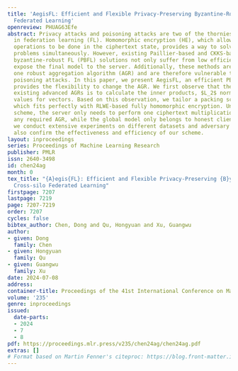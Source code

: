 ```yaml
---
title: 'AegisFL: Efficient and Flexible Privacy-Preserving Byzantine-Robust Cross-silo
  Federated Learning'
openreview: PHUAG63Efe
abstract: Privacy attacks and poisoning attacks are two of the thorniest problems
  in federation learning (FL). Homomorphic encryption (HE), which allows certain mathematical
  operations to be done in the ciphertext state, provides a way to solve these two
  problems simultaneously. However, existing Paillier-based and CKKS-based privacy-preserving
  byzantine-robust FL (PBFL) solutions not only suffer from low efficiency but also
  expose the final model to the server. Additionally, these methods are limited to
  one robust aggregation algorithm (AGR) and are therefore vulnerable to AGR-tailored
  poisoning attacks. In this paper, we present AegisFL, an efficient PBLF system that
  provides the flexibility to change the AGR. We first observe that the core of the
  existing advanced AGRs is to calculate the inner products, $L_2$ norms and mean
  values for vectors. Based on this observation, we tailor a packing scheme for PBFL,
  which fits perfectly with RLWE-based fully homomorphic encryption. Under this packing
  scheme, the server only needs to perform one ciphertext multiplication to construct
  any required AGR, while the global model only belongs to honest clients. Finally,
  we conduct extensive experiments on different datasets and adversary settings, which
  also confirm the effectiveness and efficiency of our scheme.
layout: inproceedings
series: Proceedings of Machine Learning Research
publisher: PMLR
issn: 2640-3498
id: chen24ag
month: 0
tex_title: "{A}egis{FL}: Efficient and Flexible Privacy-Preserving {B}yzantine-Robust
  Cross-silo Federated Learning"
firstpage: 7207
lastpage: 7219
page: 7207-7219
order: 7207
cycles: false
bibtex_author: Chen, Dong and Qu, Hongyuan and Xu, Guangwu
author:
- given: Dong
  family: Chen
- given: Hongyuan
  family: Qu
- given: Guangwu
  family: Xu
date: 2024-07-08
address:
container-title: Proceedings of the 41st International Conference on Machine Learning
volume: '235'
genre: inproceedings
issued:
  date-parts:
  - 2024
  - 7
  - 8
pdf: https://proceedings.mlr.press/v235/chen24ag/chen24ag.pdf
extras: []
# Format based on Martin Fenner's citeproc: https://blog.front-matter.io/posts/citeproc-yaml-for-bibliographies/
---
```

